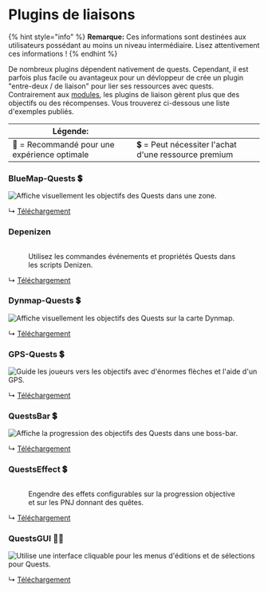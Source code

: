 # Plugins de liaisons

{% hint style="info" %}
**Remarque:** Ces informations sont destinées aux utilisateurs possédant au moins un niveau intermédiaire. Lisez attentivement ces informations !
{% endhint %}

De nombreux plugins dépendent nativement de quests. Cependant, il est parfois plus facile ou avantageux pour un dévloppeur de crée un plugin "entre-deux / de liaison" pour lier ses ressources avec quests. Contrairement aux [modules](https://pikamug.gitbook.io/quests/v/french-francais/intermediaire/modules), les plugins de liaison gèrent plus que des objectifs ou des récompenses. Vous trouverez ci-dessous une liste d'exemples publiés.

| Légende:                                     |                                                      |
| -------------------------------------------- | ---------------------------------------------------- |
| 🌟 = Recommandé pour une expérience optimale | 💲 = Peut nécessiter l'achat d'une ressource premium |

### BlueMap-Quests 💲

![Affiche visuellement les objectifs des Quests dans une zone.](../.gitbook/assets/blue.png)

↳ [Téléchargement](https://www.spigotmc.org/resources/bluemap-quests.96806/)

### Depenizen

<figure><img src="https://i.alexgoodwin.media/i/misc/e539a9.png" alt=""><figcaption><p>Utilisez les commandes événements et propriétés Quests dans les scripts Denizen.</p></figcaption></figure>

↳ [Téléchargement](https://github.com/DenizenScript/Depenizen)

### Dynmap-Quests 💲

![Affiche visuellement les objectifs des Quests sur la carte Dynmap.](https://i.imgur.com/cjS4crB.png)

↳ [Téléchargement](https://www.spigotmc.org/resources/dynmap-quests.65987/)

### GPS-Quests 💲

![Guide les joueurs vers les objectifs avec d'énormes flèches et l'aide d'un GPS.](https://camo.githubusercontent.com/b7330dd49cc77246b603c4802ebcffcecedbc9d9cd4ddba147d24fe0e06e10b9/68747470733a2f2f692e696d6775722e636f6d2f484a5979487a4d2e706e67)

↳ [Téléchargement](https://www.spigotmc.org/resources/gps-quests.67835/)

### QuestsBar 💲

![Affiche la progression des objectifs des Quests dans une boss-bar.](https://i.imgur.com/9jVAdn9.png)

↳ [Téléchargement](https://www.spigotmc.org/resources/questsbar.100634/)

### QuestsEffect 💲

<figure><img src="https://i.imgur.com/rJcuZj4.png" alt=""><figcaption><p>Engendre des effets configurables sur la progression objective et sur les PNJ donnant des quêtes.</p></figcaption></figure>

↳ [Téléchargement](https://www.spigotmc.org/resources/questseffect.107679/)

### QuestsGUI 🌟💲

![Utilise une interface cliquable pour les menus d'éditions et de sélections pour Quests.](https://camo.githubusercontent.com/bc6481a592127a020859fd524de5479b96f32c0e7ddbd9764d738605d7622acd/68747470733a2f2f692e696d6775722e636f6d2f4b514736436c332e706e67)

↳ [Téléchargement](https://www.spigotmc.org/resources/questsgui.71666/)
